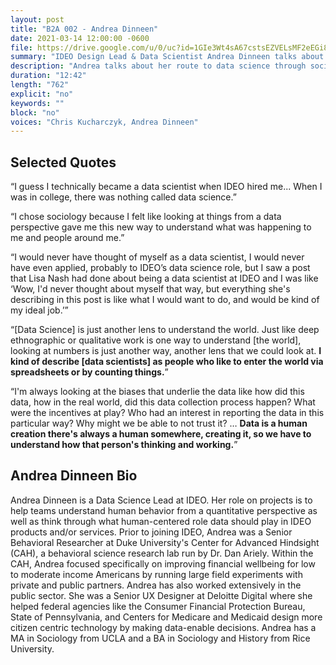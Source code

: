 ```yaml
---
layout: post
title: "B2A 002 - Andrea Dinneen"
date: 2021-03-14 12:00:00 -0600
file: https://drive.google.com/u/0/uc?id=1GIe3Wt4sA67cstsEZVELsMF2eEGi8GeQ
summary: "IDEO Design Lead & Data Scientist Andrea Dinneen talks about her journey from sociology and behavioral economics to data science."
description: "Andrea talks about her route to data science through sociology and behavioral economics."
duration: "12:42" 
length: "762"
explicit: "no" 
keywords: ""
block: "no" 
voices: "Chris Kucharczyk, Andrea Dinneen"
---
```


## Selected Quotes

“I guess I technically became a data scientist when IDEO hired me... When I was in college, there was nothing called data science.”

“I chose sociology because I felt like looking at things from a data perspective gave me this new way to understand what was happening to me and people around me.”

“I would never have thought of myself as a data scientist, I would never have even applied, probably to IDEO’s data science role, but I saw a post that Lisa Nash had done about being a data scientist at IDEO and I was like ‘Wow, I'd never thought about myself that way, but everything she's describing in this post is like what I would want to do, and would be kind of my ideal job.’”

“[Data Science] is just another lens to understand the world. Just like deep ethnographic or qualitative work is one way to understand [the world], looking at numbers is just another way, another lens that we could look at. **I kind of describe [data scientists] as people who like to enter the world via spreadsheets or by counting things.**”

“I'm always looking at the biases that underlie the data like how did this data, how in the real world, did this data collection process happen? What were the incentives at play? Who had an interest in reporting the data in this particular way? Why might we be able to not trust it? … **Data is a human creation there's always a human somewhere, creating it, so we have to understand how that person's thinking and working.**”


## Andrea Dinneen Bio

Andrea Dinneen is a Data Science Lead at IDEO. Her role on projects is to help teams understand human behavior from a quantitative perspective as well as think through what human-centered role data should play in IDEO products and/or services. Prior to joining IDEO, Andrea was a Senior Behavioral Researcher at Duke University's Center for Advanced Hindsight (CAH), a behavioral science research lab run by Dr. Dan Ariely. Within the CAH, Andrea focused specifically on improving financial wellbeing for low to moderate income Americans by running large field experiments with private and public partners. Andrea has also worked extensively in the public sector. She was a Senior UX Designer at Deloitte Digital where she helped federal agencies like the Consumer Financial Protection Bureau, State of Pennsylvania, and Centers for Medicare and Medicaid design more citizen centric technology by making data-enable decisions. Andrea has a MA in Sociology from UCLA and a BA in Sociology and History from Rice University.